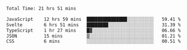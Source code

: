 

 <!--START_SECTION:waka-->

```txt
Total Time: 21 hrs 51 mins

JavaScript    12 hrs 59 mins  ███████████████░░░░░░░░░░   59.41 %
Svelte        6 hrs 51 mins   ████████░░░░░░░░░░░░░░░░░   31.39 %
TypeScript    1 hr 27 mins    █▓░░░░░░░░░░░░░░░░░░░░░░░   06.66 %
JSON          15 mins         ▒░░░░░░░░░░░░░░░░░░░░░░░░   01.21 %
CSS           6 mins          ░░░░░░░░░░░░░░░░░░░░░░░░░   00.51 %
```

<!--END_SECTION:waka-->
